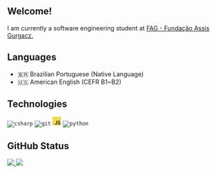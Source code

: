 ## Welcome!

I am currently a software engineering student at [FAG - Fundação Assis Gurgacz.](https://www.fag.edu.br/)

## Languages

* 🇧🇷 Brazilian Portuguese (Native Language)
* 🇺🇸 American English (CEFR B1~B2)

## Technologies

<code><img height="20" alt="csharp" title="C#" src="https://raw.githubusercontent.com/jmnote/z-icons/master/svg/csharp.svg"></code>
<code><img height="20" alt="git" title="Git" src="https://raw.githubusercontent.com/jmnote/z-icons/master/svg/git.svg"></code>
<code><img height="20" alt="javascript" title="JavaScript" src="https://raw.githubusercontent.com/github/explore/80688e429a7d4ef2fca1e82350fe8e3517d3494d/topics/javascript/javascript.png"></code>
<code><img height="20" alt="python" title="Python" src="https://raw.githubusercontent.com/jmnote/z-icons/master/svg/python.svg"></code>

## GitHub Status

<div>
<a href="https://github.com/schunski">
<img height="180em" src="https://github-readme-stats.vercel.app/api/top-langs/?username=schunski&layout=compact&langs_count=7&theme=radical"/>
<img height="180em" src="https://github-readme-stats.vercel.app/api?username=schunski&show_icons=true&theme=radical&include_all_commits=true&count_private=true"/>
</div>
 
  
